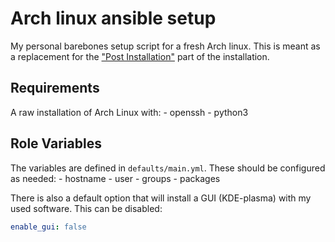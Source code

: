 # Arch linux ansible setup

My personal barebones setup script for a fresh Arch linux. This is meant as a replacement for the ["Post Installation"](https://wiki.archlinux.org/title/installation_guide#Post-installation) part of the installation.

## Requirements

A raw installation of Arch Linux with:
    - openssh
    - python3

## Role Variables

The variables are defined in `defaults/main.yml`. These should be configured as needed:
    - hostname
    - user
    - groups
    - packages

There is also a default option that will install a GUI (KDE-plasma) with my used software. 
This can be disabled:
```yml
enable_gui: false
```

